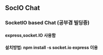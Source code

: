 ## SocIO Chat
### SocketIO based Chat (공부겸 빌딩중)
#### express,socket.IO 사용함
#### 설치방법: npm install -s socket.io express 이용